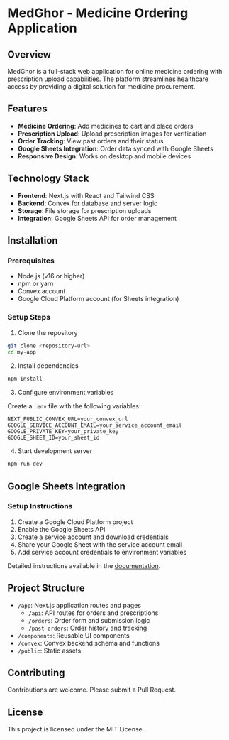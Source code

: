 # MedGhor - Medicine Ordering Application

## Overview

MedGhor is a full-stack web application for online medicine ordering with prescription upload capabilities. The platform streamlines healthcare access by providing a digital solution for medicine procurement.

## Features

- **Medicine Ordering**: Add medicines to cart and place orders
- **Prescription Upload**: Upload prescription images for verification
- **Order Tracking**: View past orders and their status
- **Google Sheets Integration**: Order data synced with Google Sheets
- **Responsive Design**: Works on desktop and mobile devices

## Technology Stack

- **Frontend**: Next.js with React and Tailwind CSS
- **Backend**: Convex for database and server logic
- **Storage**: File storage for prescription uploads
- **Integration**: Google Sheets API for order management

## Installation

### Prerequisites

- Node.js (v16 or higher)
- npm or yarn
- Convex account
- Google Cloud Platform account (for Sheets integration)

### Setup Steps

1. Clone the repository

```bash
git clone <repository-url>
cd my-app
```

2. Install dependencies

```bash
npm install
```

3. Configure environment variables

Create a `.env` file with the following variables:

```plaintext
NEXT_PUBLIC_CONVEX_URL=your_convex_url
GOOGLE_SERVICE_ACCOUNT_EMAIL=your_service_account_email
GOOGLE_PRIVATE_KEY=your_private_key
GOOGLE_SHEET_ID=your_sheet_id
```

4. Start development server

```bash
npm run dev
```

## Google Sheets Integration

### Setup Instructions

1. Create a Google Cloud Platform project
2. Enable the Google Sheets API
3. Create a service account and download credentials
4. Share your Google Sheet with the service account email
5. Add service account credentials to environment variables

Detailed instructions available in the [documentation](app/orders/doc.md).

## Project Structure

- `/app`: Next.js application routes and pages
  - `/api`: API routes for orders and prescriptions
  - `/orders`: Order form and submission logic
  - `/past-orders`: Order history and tracking
- `/components`: Reusable UI components
- `/convex`: Convex backend schema and functions
- `/public`: Static assets

## Contributing

Contributions are welcome. Please submit a Pull Request.

## License

This project is licensed under the MIT License.

